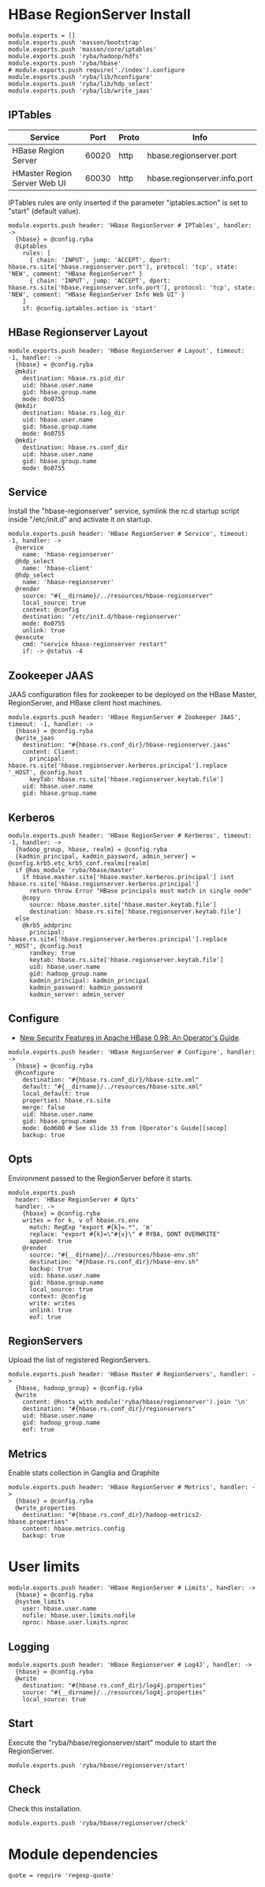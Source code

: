 
# HBase RegionServer Install

    module.exports = []
    module.exports.push 'masson/bootstrap'
    module.exports.push 'masson/core/iptables'
    module.exports.push 'ryba/hadoop/hdfs'
    module.exports.push 'ryba/hbase'
    # module.exports.push require('./index').configure
    module.exports.push 'ryba/lib/hconfigure'
    module.exports.push 'ryba/lib/hdp_select'
    module.exports.push 'ryba/lib/write_jaas'

## IPTables

| Service                      | Port  | Proto | Info                         |
|------------------------------|-------|-------|------------------------------|
| HBase Region Server          | 60020 | http  | hbase.regionserver.port      |
| HMaster Region Server Web UI | 60030 | http  | hbase.regionserver.info.port |

IPTables rules are only inserted if the parameter "iptables.action" is set to
"start" (default value).

    module.exports.push header: 'HBase RegionServer # IPTables', handler: ->
      {hbase} = @config.ryba
      @iptables
        rules: [
          { chain: 'INPUT', jump: 'ACCEPT', dport: hbase.rs.site['hbase.regionserver.port'], protocol: 'tcp', state: 'NEW', comment: "HBase RegionServer" }
          { chain: 'INPUT', jump: 'ACCEPT', dport: hbase.rs.site['hbase.regionserver.info.port'], protocol: 'tcp', state: 'NEW', comment: "HBase RegionServer Info Web UI" }
        ]
        if: @config.iptables.action is 'start'

## HBase Regionserver Layout

    module.exports.push header: 'HBase RegionServer # Layout', timeout: -1, handler: ->
      {hbase} = @config.ryba
      @mkdir
        destination: hbase.rs.pid_dir
        uid: hbase.user.name
        gid: hbase.group.name
        mode: 0o0755
      @mkdir
        destination: hbase.rs.log_dir
        uid: hbase.user.name
        gid: hbase.group.name
        mode: 0o0755
      @mkdir
        destination: hbase.rs.conf_dir
        uid: hbase.user.name
        gid: hbase.group.name
        mode: 0o0755

## Service

Install the "hbase-regionserver" service, symlink the rc.d startup script
inside "/etc/init.d" and activate it on startup.

    module.exports.push header: 'HBase RegionServer # Service', timeout: -1, handler: ->
      @service
        name: 'hbase-regionserver'
      @hdp_select
        name: 'hbase-client'
      @hdp_select
        name: 'hbase-regionserver'
      @render
        source: "#{__dirname}/../resources/hbase-regionserver"
        local_source: true
        context: @config
        destination: '/etc/init.d/hbase-regionserver'
        mode: 0o0755
        unlink: true
      @execute
        cmd: "service hbase-regionserver restart"
        if: -> @status -4

## Zookeeper JAAS

JAAS configuration files for zookeeper to be deployed on the HBase Master,
RegionServer, and HBase client host machines.

    module.exports.push header: 'HBase RegionServer # Zookeeper JAAS', timeout: -1, handler: ->
      {hbase} = @config.ryba
      @write_jaas
        destination: "#{hbase.rs.conf_dir}/hbase-regionserver.jaas"
        content: Client:
          principal: hbase.rs.site['hbase.regionserver.kerberos.principal'].replace '_HOST', @config.host
          keyTab: hbase.rs.site['hbase.regionserver.keytab.file']
        uid: hbase.user.name
        gid: hbase.group.name

## Kerberos

    module.exports.push header: 'HBase RegionServer # Kerberos', timeout: -1, handler: ->
      {hadoop_group, hbase, realm} = @config.ryba
      {kadmin_principal, kadmin_password, admin_server} = @config.krb5.etc_krb5_conf.realms[realm]
      if @has_module 'ryba/hbase/master'
        if hbase.master.site['hbase.master.kerberos.principal'] isnt hbase.rs.site['hbase.regionserver.kerberos.principal']
          return throw Error "HBase principals must match in single node"
        @copy
          source: hbase.master.site['hbase.master.keytab.file']
          destination: hbase.rs.site['hbase.regionserver.keytab.file']
      else
        @krb5_addprinc
          principal: hbase.rs.site['hbase.regionserver.kerberos.principal'].replace '_HOST', @config.host
          randkey: true
          keytab: hbase.rs.site['hbase.regionserver.keytab.file']
          uid: hbase.user.name
          gid: hadoop_group.name
          kadmin_principal: kadmin_principal
          kadmin_password: kadmin_password
          kadmin_server: admin_server

## Configure

*   [New Security Features in Apache HBase 0.98: An Operator's Guide][secop].

[secop]: http://fr.slideshare.net/HBaseCon/features-session-2

    module.exports.push header: 'HBase RegionServer # Configure', handler: ->
      {hbase} = @config.ryba
      @hconfigure
        destination: "#{hbase.rs.conf_dir}/hbase-site.xml"
        default: "#{__dirname}/../resources/hbase-site.xml"
        local_default: true
        properties: hbase.rs.site
        merge: false
        uid: hbase.user.name
        gid: hbase.group.name
        mode: 0o0600 # See slide 33 from [Operator's Guide][secop]
        backup: true

## Opts

Environment passed to the RegionServer before it starts.

    module.exports.push
      header: 'HBase RegionServer # Opts'
      handler: ->
        {hbase} = @config.ryba
        writes = for k, v of hbase.rs.env
          match: RegExp "export #{k}=.*", 'm'
          replace: "export #{k}=\"#{v}\" # RYBA, DONT OVERWRITE"
          append: true
        @render
          source: "#{__dirname}/../resources/hbase-env.sh"
          destination: "#{hbase.rs.conf_dir}/hbase-env.sh"
          backup: true
          uid: hbase.user.name
          gid: hbase.group.name
          local_source: true
          context: @config
          write: writes
          unlink: true
          eof: true

## RegionServers

Upload the list of registered RegionServers.

    module.exports.push header: 'HBase Master # RegionServers', handler: ->
      {hbase, hadoop_group} = @config.ryba
      @write
        content: @hosts_with_module('ryba/hbase/regionserver').join '\n'
        destination: "#{hbase.rs.conf_dir}/regionservers"
        uid: hbase.user.name
        gid: hadoop_group.name
        eof: true

## Metrics

Enable stats collection in Ganglia and Graphite

    module.exports.push header: 'HBase RegionServer # Metrics', handler: ->
      {hbase} = @config.ryba
      @write_properties
        destination: "#{hbase.rs.conf_dir}/hadoop-metrics2-hbase.properties"
        content: hbase.metrics.config
        backup: true

# User limits

    module.exports.push header: 'HBase RegionServer # Limits', handler: ->
      {hbase} = @config.ryba
      @system_limits
        user: hbase.user.name
        nofile: hbase.user.limits.nofile
        nproc: hbase.user.limits.nproc

## Logging

    module.exports.push header: 'HBase Regionserver # Log4J', handler: ->
      {hbase} = @config.ryba
      @write
        destination: "#{hbase.rs.conf_dir}/log4j.properties"
        source: "#{__dirname}/../resources/log4j.properties"
        local_source: true

## Start

Execute the "ryba/hbase/regionserver/start" module to start the RegionServer.

    module.exports.push 'ryba/hbase/regionserver/start'

## Check

Check this installation.

    module.exports.push 'ryba/hbase/regionserver/check'

# Module dependencies

    quote = require 'regexp-quote'
